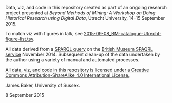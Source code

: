 Data, viz, and code in this repository created as part of an ongoing research project presented at *Beyond Methods of Mining: A Workshop on Doing Historical Research using Digital Data*, Utrecht University, 14-15 September 2015.

To match viz with figures in talk, see [2015-09-08_BM-catalogue-Utrecht-figure-list.tsv](https://github.com/drjwbaker/2015-09_Mining-Utrecht/blob/master/2015-09-08_BM-catalogue-Utrecht-figure-list.tsv).

All data derived from a [SPARQL query](https://gist.github.com/drjwbaker/713a8bfc5afb91017503) on the [British Museum SPAQRL service](http://collection.britishmuseum.org/sparql) November 2014. Subsequent clean-up of the data undertaken by the author using a variety of manual and automated processes.

[All data, viz, and code in this repository is licensed under a Creative Commons Attribution-ShareAlike 4.0 International License.](http://creativecommons.org/licenses/by-sa/4.0/).

James Baker, University of Sussex.

8 September 2015
